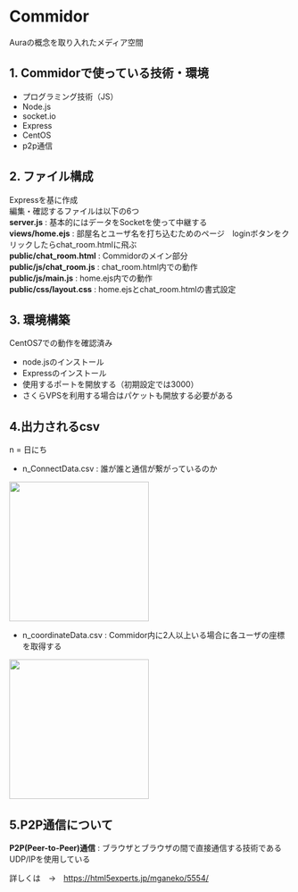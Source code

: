# Commidor
Auraの概念を取り入れたメディア空間  

## 1. Commidorで使っている技術・環境
 - プログラミング技術（JS）
 - Node.js
 - socket.io
 - Express
 - CentOS
 - p2p通信

## 2. ファイル構成
Expressを基に作成  
編集・確認するファイルは以下の6つ  
 **server.js** : 基本的にはデータをSocketを使って中継する  
 **views/home.ejs** : 部屋名とユーザ名を打ち込むためのページ　loginボタンをクリックしたらchat_room.htmlに飛ぶ  
 **public/chat_room.html** : Commidorのメイン部分  
 **public/js/chat_room.js** : chat_room.html内での動作  
 **public/js/main.js** : home.ejs内での動作  
 **public/css/layout.css** : home.ejsとchat_room.htmlの書式設定  

## 3. 環境構築
CentOS7での動作を確認済み
- node.jsのインストール
- Expressのインストール
- 使用するポートを開放する（初期設定では3000）
- さくらVPSを利用する場合はパケットも開放する必要がある

## 4.出力されるcsv
n = 日にち
- n_ConnectData.csv : 誰が誰と通信が繋がっているのか  

<img src="https://user-images.githubusercontent.com/79554440/110875083-539a3180-8318-11eb-857b-a002c7048fec.png" width="250px">

- n_coordinateData.csv : Commidor内に2人以上いる場合に各ユーザの座標を取得する  

<img src="https://user-images.githubusercontent.com/79554440/110881268-6a925100-8323-11eb-91fd-f13104203a54.png" width="250px">

## 5.P2P通信について
**P2P(Peer-to-Peer)通信** : ブラウザとブラウザの間で直接通信する技術であるUDP/IPを使用している

詳しくは　→　https://html5experts.jp/mganeko/5554/
